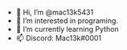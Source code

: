 - 👋 Hi, I’m @mac13k5431
- 👀 I’m interested in programing.
- 🌱 I’m currently learning Python
- 📫 Discord: Mac13k#0001
